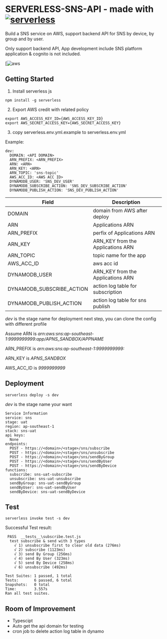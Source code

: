 # SERVERLESS-SNS-API - made with [![serverless](http://public.serverless.com/badges/v3.svg)](http://www.serverless.com)

Build a SNS service on AWS, support backend API for SNS by device, by group and by user.

Only support backend API, App development include SNS platform application & cognito is not included.

[![aws](https://camo.githubusercontent.com/4c0674ab51477ad12576d19fcc316495129d1fc9/68747470733a2f2f636d732e6167696c6974793336306170702e6e65742f77702d636f6e74656e742f75706c6f6164732f323031372f30392f656e74657270726973652d6d6f62696c652d6875625f7365727665726c6573732d636f6d707574652d6170702e706e67)

## Getting Started

1) Install serverless js

`npm install -g serverless`

2) Export AWS credit with related policy

```
export AWS_ACCESS_KEY_ID={AWS_ACCESS_KEY_ID}
export AWS_SECRET_ACCESS_KEY={AWS_SECRET_ACCESS_KEY}
```

3) copy serverless.env.yml.example to serverless.env.yml

Example:

```
dev:
  DOMAIN: <API DOMAIN>
  ARN_PREFIX: <ARN_PREFIX>
  ARN: <ARN>
  ARN_KEY: <ARN>
  ARN_TOPIC: 'sns-topic'
  AWS_ACC_ID: <AWS ACC ID>
  DYNAMODB_USER: 'SNS_DEV_USER'
  DYNAMODB_SUBSCRIBE_ACTION: 'SNS_DEV_SUBSCRIBE_ACTION'
  DYNAMODB_PUBLISH_ACTION: 'SNS_DEV_PUBLISH_ACTION'
```

| Field         | Description                                  |
| ------------- |----------------------------------------------|
| DOMAIN        | domain from AWS after deploy                 |
| ARN           | Applications ARN                             |
| ARN_PREFIX    | perfix of Applications ARN                   |
| ARN_KEY       | ARN_KEY from the Applications ARN            |
| ARN_TOPIC     | topic name for the app                       |
| AWS_ACC_ID    | aws acc id                                   |
| DYNAMODB_USER | ARN_KEY from the Applications ARN            |
| DYNAMODB_SUBSCRIBE_ACTION | action log table for subscription|
| DYNAMODB_PUBLISH_ACTION   | action log table for sns publish |

*dev* is the stage name for deployment next step, you can clone the config with different profile

Assume ARN is *arn:aws:sns:ap-southeast-1:9999999999:app/APNS_SANDBOX/APPNAME*

ARN_PREFIX is *arn:aws:sns:ap-southeast-1:9999999999:*

ARN_KEY is *APNS_SANDBOX*

AWS_ACC_ID is *9999999999*

## Deployment

`serverless deploy -s dev`

*dev* is the stage name your want

```
Service Information
service: sns
stage: uat
region: ap-southeast-1
stack: sns-uat
api keys:
  None
endpoints:
  POST - https://<domain>/<stage>/sns/subscribe
  POST - https://<domain>/<stage>/sns/unsubscribe
  POST - https://<domain>/<stage>/sns/sendByGroup
  POST - https://<domain>/<stage>/sns/sendByUser
  POST - https://<domain>/<stage>/sns/sendByDevice
functions:
  subscribe: sns-uat-subscribe
  unsubscribe: sns-uat-unsubscribe
  sendByGroup: sns-uat-sendByGroup
  sendByUser: sns-uat-sendByUser
  sendByDevice: sns-uat-sendByDevice
```

## Test

`serverless invoke test -s dev`

Successful Test result:

```
 PASS  __tests__\subscribe.test.js
  test subscribe & send with 3 types
    √ 1) unsubscribe first to clear old data (276ms)
    √ 2) subscribe (1123ms)
    √ 3) send By Group (256ms)
    √ 4) send By User (323ms)
    √ 5) send By Device (258ms)
    √ 6) unsubscribe (492ms)

Test Suites: 1 passed, 1 total
Tests:       6 passed, 6 total
Snapshots:   0 total
Time:        3.557s
Ran all test suites.
```

## Room of Improvement

* Typescipt
* Auto get the api domain for testing
* cron job to delete action log table in dynamo
